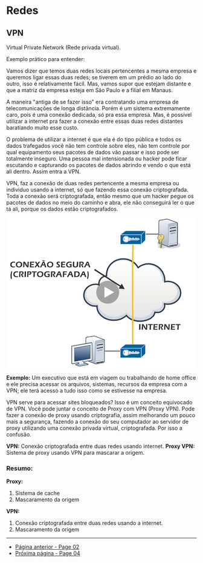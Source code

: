 # Redes 

## VPN
Virtual Private Network (Rede privada virtual).

Exemplo prático para entender:

Vamos dizer que temos duas redes locais pertencentes a mesma empresa e queremos ligar essas duas redes; se tiverem em um prédio ao lado do outro, isso é relativamente fácil. Mas, vamos supor que estejam distante e que a matriz da empresa esteja em São Paulo e a filial em Manaus. 

A maneira "antiga de se fazer isso" era contratando uma empresa de telecomunicações de longa distância. Porém é um sistema extremamente caro, pois é uma conexão dedicada, só pra essa empresa. Mas, é possível utilizar a internet pra fazer a conexão entre essas duas redes distantes baratiando muito esse custo. 

O problema de utilizar a internet é que ela é do tipo pública e todos os dados trafegados você não tem controle sobre eles, não tem controle por qual equipamento seus pacotes de dados vão passar e isso pode ser totalmente inseguro. Uma pessoa mal intensionada ou hacker pode ficar escutando e capturando os pacotes de dados abrindo e vendo o que está ali dentro. Assim entra a VPN.


VPN, faz a conexão de duas redes pertencente a mesma empresa ou individuo usando a internet, só que fazendo essa conexão criptografada. Toda a conexão será criptografada, então mesmo que um hacker pegue os pacotes de dados no meio do caminho e abra, ele não conseguirá ler o que tá ali, porque os dados estão criptografados.  



![VPN - Conexão segura](../Assets/vpn-01.PNG)

**Exemplo:** Um executivo que está em viagem ou trabalhando de home office e ele precisa acessar os arquivos, sistemas, recursos da empresa com a VPN; ele terá acesso a tudo isso como se estivesse na empresa.

VPN serve para acessar sites bloqueados? Isso é um conceito equivocado de VPN. Você pode juntar o conceito de Proxy com VPN (Proxy VPN). Pode fazer a conexão de proxy usando criptografia, assim melhorando um pouco mais a segurança, fazendo a conexão do seu computador ao servidor de proxy utilizando uma conexão privada virtual, criptografada. Por isso a confusão.

**VPN:** Conexão criptografada entre duas redes usando internet.
**Proxy VPN:** Sistema de proxy usando VPN para mascarar a origem.

### Resumo:

**Proxy:**

1. Sistema de cache
2. Mascaramento da origem

**VPN:**

1. Conexão criptografada entre duas redes usando a internet.
2. Mascaramento da origem



* * * * 
* [Página anterior - Page 02](../Page%2002/readme.md)
* [Próxima página - Page 04](../Page%2004/readme.md)
